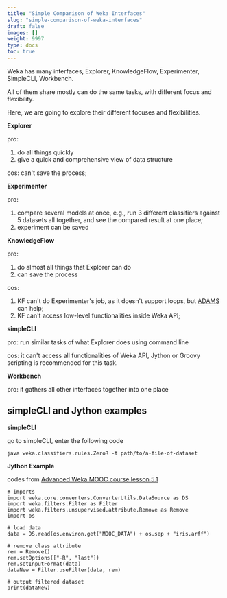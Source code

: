 ```yaml
---
title: "Simple Comparison of Weka Interfaces"
slug: "simple-comparison-of-weka-interfaces"
draft: false
images: []
weight: 9997
type: docs
toc: true
---
```


Weka has many interfaces, Explorer, KnowledgeFlow, Experimenter, SimpleCLI, Workbench. 

All of them share mostly can do the same tasks, with different focus and flexibility. 

Here, we are going to explore their different focuses and flexibilities.



**Explorer**   

pro:

1. do all things quickly
2. give a quick and comprehensive view of data structure

cos: can't save the process; 

**Experimenter**    

pro: 
1. compare several models at once, e.g., run 3 different classifiers against 5 datasets all together, and see the compared result at one place;     
2. experiment can be saved   

**KnowledgeFlow**   

pro: 
1. do almost all things that Explorer can do    
2. can save the process     

cos: 
1. KF can't do Experimenter's job, as it doesn't support loops, but [ADAMS](https://adams.cms.waikato.ac.nz/) can help;     
2. KF can't access low-level functionalities inside Weka API;

**simpleCLI**

pro: run similar tasks of what Explorer does using command line

cos: it can't access all functionalities of Weka API, Jython or Groovy scripting is recommended for this task.


**Workbench**

pro: it gathers all other interfaces together into one place

## simpleCLI and Jython examples
**simpleCLI**    

go to simpleCLI, enter the following code


    java weka.classifiers.rules.ZeroR -t path/to/a-file-of-dataset


**Jython Example**    

codes from [Advanced Weka MOOC course lesson 5.1](https://weka.waikato.ac.nz/advanceddataminingwithweka/unit?unit=5)

```
# imports
import weka.core.converters.ConverterUtils.DataSource as DS
import weka.filters.Filter as Filter
import weka.filters.unsupervised.attribute.Remove as Remove
import os

# load data
data = DS.read(os.environ.get("MOOC_DATA") + os.sep + "iris.arff")

# remove class attribute
rem = Remove()
rem.setOptions(["-R", "last"])
rem.setInputFormat(data)
dataNew = Filter.useFilter(data, rem)

# output filtered dataset
print(dataNew)
```


